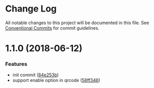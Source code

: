 # Change Log

All notable changes to this project will be documented in this file.
See [Conventional Commits](https://conventionalcommits.org) for commit guidelines.

<a name="1.1.0"></a>
# 1.1.0 (2018-06-12)


### Features

* init commit ([84e253b](https://github.com/xxxxxMiss/ic-utils/tree/master/packages/dictionary/commit/84e253b))
* support enable option in qrcode ([58ff346](https://github.com/xxxxxMiss/ic-utils/tree/master/packages/dictionary/commit/58ff346))

